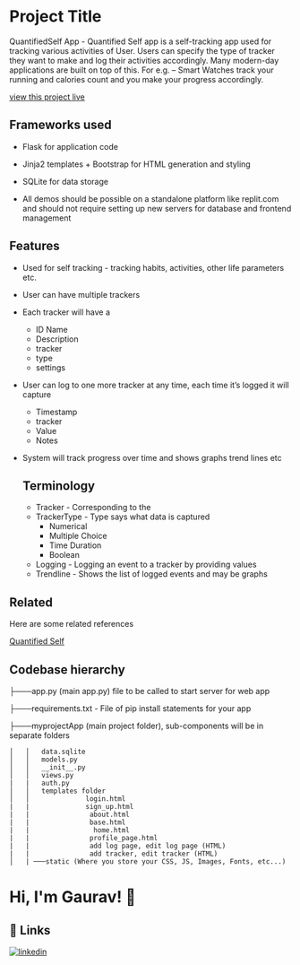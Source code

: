 
# Project Title

QuantifiedSelf App - Quantified Self app is a self-tracking app 
    used for tracking various activities of User. Users can specify
    the type of tracker they want to make and log their activities
    accordingly. Many modern-day applications are built on top of
    this. For e.g. – Smart Watches track your running and calories
    count and you make your progress accordingly.

[view this project live](https://quantifiedself-app.kumargaurav10.repl.co/login?next=%2F)

## Frameworks used

- Flask for application code

- Jinja2 templates + Bootstrap for HTML generation and styling

- SQLite for data storage

- All demos should be possible on a standalone platform like replit.com and should not require setting up new servers for database and frontend management

## Features

- Used for self tracking - tracking habits, activities, other life parameters etc.

- User can have multiple trackers
- Each tracker will have a 
    - ID Name
    - Description
    - tracker
    - type
    - settings
- User can log to one more tracker at any time, each time it’s logged it will capture
    - Timestamp
    - tracker
    - Value
    - Notes
- System will track progress over time and shows graphs trend lines etc

    ## Terminology

    - Tracker - Corresponding to the 
    - TrackerType - Type says what data is captured
       - Numerical 
       - Multiple Choice
       - Time Duration
       - Boolean
    - Logging - Logging an event to a tracker by providing values
    - Trendline - Shows the list of logged events and may be graphs

## Related

Here are some related references

[Quantified Self](https://en.wikipedia.org/wiki/Quantified_self)

## Codebase hierarchy

├───app.py (main app.py) file to be called to start server for web app

├───requirements.txt - File of pip install statements for your app

├───myprojectApp (main project folder), sub-components will be in separate folders

    │   │   data.sqlite
    │   │   models.py
    │   │   __init__.py
    │   │   views.py
    |   |   auth.py
    │   │   templates folder
    │   │              login.html
    |   |              sign_up.html
    |   |               about.html
    |   |               base.html
    |   |                home.html
    |   |               profile_page.html
    |   |               add log page, edit log page (HTML)
    |   |               add tracker, edit tracker (HTML)
    │   | ───static (Where you store your CSS, JS, Images, Fonts, etc...)

# Hi, I'm Gaurav! 👋


## 🔗 Links
[![linkedin](https://img.shields.io/badge/linkedin-0A66C2?style=for-the-badge&logo=linkedin&logoColor=white)](https://www.linkedin.com/in/kumar-gaurav-a1a774198/)

